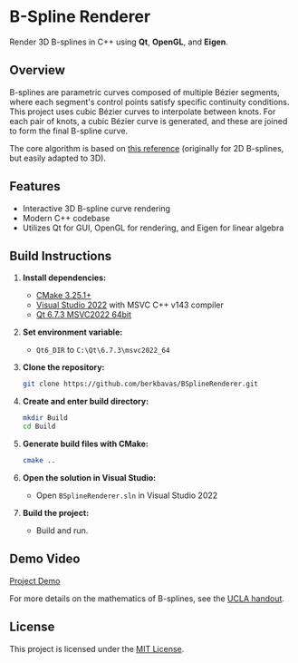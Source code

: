 # B-Spline Renderer

Render 3D B-splines in C++ using **Qt**, **OpenGL**, and **Eigen**.

## Overview

B-splines are parametric curves composed of multiple Bézier segments, where each segment's control points satisfy specific continuity conditions. This project uses cubic Bézier curves to interpolate between knots. For each pair of knots, a cubic Bézier curve is generated, and these are joined to form the final B-spline curve.

The core algorithm is based on [this reference](https://www.math.ucla.edu/~baker/149.1.02w/handouts/dd_splines.pdf) (originally for 2D B-splines, but easily adapted to 3D).

## Features

- Interactive 3D B-spline curve rendering
- Modern C++ codebase
- Utilizes Qt for GUI, OpenGL for rendering, and Eigen for linear algebra

## Build Instructions

1. **Install dependencies:**

    - [CMake 3.25.1+](https://cmake.org/download/)
    - [Visual Studio 2022](https://visualstudio.microsoft.com/vs/) with MSVC C++ v143 compiler
    - [Qt 6.7.3 MSVC2022 64bit](https://www.qt.io/download)

2. **Set environment variable:**

    - `Qt6_DIR` to `C:\Qt\6.7.3\msvc2022_64`

3. **Clone the repository:**

    ```sh
    git clone https://github.com/berkbavas/BSplineRenderer.git
    ```

4. **Create and enter build directory:**

    ```sh
    mkdir Build
    cd Build
    ```

5. **Generate build files with CMake:**

    ```sh
    cmake ..
    ```

6. **Open the solution in Visual Studio:**

    - Open `BSplineRenderer.sln` in Visual Studio 2022

7. **Build the project:**

    - Build and run.

## Demo Video

[Project Demo](https://github.com/user-attachments/assets/5b382d66-f9cf-46d2-999f-00e230bbb8b8)

For more details on the mathematics of B-splines, see the [UCLA handout](https://www.math.ucla.edu/~baker/149.1.02w/handouts/dd_splines.pdf).

## License

This project is licensed under the [MIT License](LICENSE).
